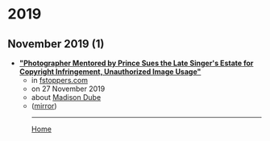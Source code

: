 # 2019

## November 2019 (1)

 - [**"Photographer Mentored by Prince Sues the Late Singer's Estate for Copyright Infringement, Unauthorized Image Usage"**](https://fstoppers.com/legal/photographer-mentored-prince-sues-late-singers-estate-copyright-infringement-431957)<ul><li>in [fstoppers.com](https://fstoppers.com/)</li><li>on 27 November 2019</li><li>about [Madison Dube](../../topics/madison-dube/index.md)</li><li>([mirror](https://web.archive.org/web/*/https://fstoppers.com/legal/photographer-mentored-prince-sues-late-singers-estate-copyright-infringement-431957))</li><ul>

----

[Home](../index.md)
